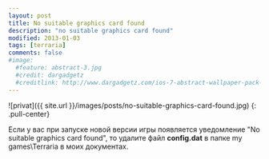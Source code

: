 ```yaml
---
layout: post
title: No suitable graphics card found
description: "no suitable graphics card found"
modified: 2013-01-03
tags: [terraria]
comments: false
#image:
  #feature: abstract-3.jpg
  #credit: dargadgetz
  #creditlink: http://www.dargadgetz.com/ios-7-abstract-wallpaper-pack-for-iphone-5-and-ipod-touch-retina/
---
```


![privat]({{ site.url }}/images/posts/no-suitable-graphics-card-found.jpg)
{: .pull-center}


Если у вас при запуске новой версии игры появляется уведомление "No suitable graphics card found", то удалите файл **config.dat** в папке my games\Terraria в моих документах.
